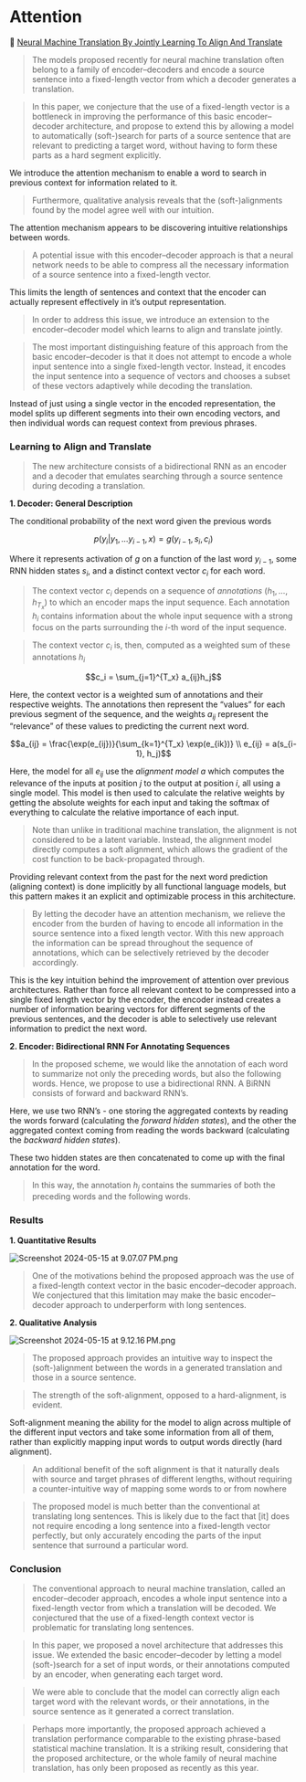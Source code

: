 # Attention

📜 [Neural Machine Translation By Jointly Learning To Align And Translate](https://arxiv.org/pdf/1409.0473)

> The models proposed recently for neural machine translation often belong to a family of encoder–decoders and encode a source sentence into a fixed-length vector from which a decoder generates a translation.

> In this paper, we conjecture that the use of a fixed-length vector is a
> bottleneck in improving the performance of this basic encoder–decoder architecture, and propose to extend this by allowing a model to automatically (soft-)search for parts of a source sentence that are relevant to predicting a target word, without having to form these parts as a hard segment explicitly.

We introduce the attention mechanism to enable a word to search in previous context for information related to it.

> Furthermore, qualitative analysis reveals that the (soft-)alignments found by the model agree well with our intuition.

The attention mechanism appears to be discovering intuitive relationships between words.

> A potential issue with this encoder–decoder approach is that a neural network needs to be able to compress all the necessary information of a source sentence into a fixed-length vector.

This limits the length of sentences and context that the encoder can actually represent effectively in it’s output representation.

> In order to address this issue, we introduce an extension to the encoder–decoder model which learns to align and translate jointly.

> The most important distinguishing feature of this approach from the basic encoder–decoder is that it does not attempt to encode a whole input sentence into a single fixed-length vector. Instead, it encodes the input sentence into a sequence of vectors and chooses a subset of these vectors adaptively while decoding the translation.

Instead of just using a single vector in the encoded representation, the model splits up different segments into their own encoding vectors, and then individual words can request context from previous phrases.

### Learning to Align and Translate

> The new architecture consists of a bidirectional RNN as an encoder and a decoder that emulates searching through a source sentence during decoding a translation.

**1. Decoder: General Description**

The conditional probability of the next word given the previous words

```math
p(y_i|y_1,...y_{i-1},x) = g(y_{i-1}, s_i, c_i)
```

Where it represents activation of $g$ on a function of the last word $y_{i-1}$, some RNN hidden states $s_i$, and a distinct context vector $c_i$ for each word.

> The context vector $c_i$ depends on a sequence of _annotations_ $(h_1, ..., h_{T_x})$ to which an encoder maps the input sequence. Each annotation $h_i$ contains information about the whole input sequence with a strong focus on the parts surrounding the $i$-th word of the input sequence.

> The context vector $c_i$ is, then, computed as a weighted sum of these annotations $h_i$

```math
c_i = \sum_{j=1}^{T_x} a_{ij}h_j
```

Here, the context vector is a weighted sum of annotations and their respective weights. The annotations then represent the “values” for each previous segment of the sequence, and the weights $a_{ij}$ represent the “relevance” of these values to predicting the current next word.

```math
a_{ij} = \frac{\exp(e_{ij})}{\sum_{k=1}^{T_x} \exp(e_{ik})} \\

e_{ij} = a(s_{i-1}, h_j)
```

Here, the model for all $e_{ij}$ use the _alignment model_ $a$ which computes the relevance of the inputs at position $j$ to the output at position $i$, all using a single model. This model is then used to calculate the relative weights by getting the absolute weights for each input and taking the softmax of everything to calculate the relative importance of each input.

> Note than unlike in traditional machine translation, the alignment is not considered to be a latent variable. Instead, the alignment model directly computes a soft alignment, which allows the gradient of the cost function to be back-propagated through.

Providing relevant context from the past for the next word prediction (aligning context) is done implicitly by all functional language models, but this pattern makes it an explicit and optimizable process in this architecture.

> By letting the decoder have an attention mechanism, we relieve the
> encoder from the burden of having to encode all information in the source sentence into a fixed length vector. With this new approach the information can be spread throughout the sequence of annotations, which can be selectively retrieved by the decoder accordingly.

This is the key intuition behind the improvement of attention over previous architectures. Rather than force all relevant context to be compressed into a single fixed length vector by the encoder, the encoder instead creates a number of information bearing vectors for different segments of the previous sentences, and the decoder is able to selectively use relevant information to predict the next word.

**2. Encoder: Bidirectional RNN For Annotating Sequences**

> In the proposed scheme, we would like the annotation of each word to summarize not only the preceding words, but also the following words. Hence, we propose to use a bidirectional RNN. A BiRNN consists of forward and backward RNN’s.

Here, we use two RNN’s - one storing the aggregated contexts by reading the words forward (calculating the _forward hidden states_), and the other the aggregated context coming from reading the words backward (calculating the _backward hidden states_).

These two hidden states are then concatenated to come up with the final annotation for the word.

> In this way, the annotation $h_j$ contains the summaries of both the preceding words and the following words.

### Results

**1. Quantitative Results**

![Screenshot 2024-05-15 at 9.07.07 PM.png](../../images/Screenshot_2024-05-15_at_9.07.07_PM.png)

> One of the motivations behind the proposed approach was the use of a fixed-length context vector in the basic encoder–decoder approach. We conjectured that this limitation may make the basic encoder–decoder approach to underperform with long sentences.

**2. Qualitative Analysis**

![Screenshot 2024-05-15 at 9.12.16 PM.png](../../images/Screenshot_2024-05-15_at_9.12.16_PM.png)

> The proposed approach provides an intuitive way to inspect the (soft-)alignment between the words in a generated translation and those in a source sentence.

> The strength of the soft-alignment, opposed to a hard-alignment, is evident.

Soft-alignment meaning the ability for the model to align across multiple of the different input vectors and take some information from all of them, rather than explicitly mapping input words to output words directly (hard alignment).

> An additional benefit of the soft alignment is that it naturally deals with source and target phrases of different lengths, without requiring a
> counter-intuitive way of mapping some words to or from nowhere

> The proposed model is much better than the conventional at translating long sentences. This is likely due to the fact that [it] does not require encoding a long sentence into a fixed-length vector perfectly, but only accurately encoding the parts of the input sentence that surround a particular word.

### Conclusion

> The conventional approach to neural machine translation, called an encoder–decoder approach, encodes a whole input sentence into a fixed-length vector from which a translation will be decoded. We conjectured that the use of a fixed-length context vector is problematic for translating long sentences.

> In this paper, we proposed a novel architecture that addresses this issue. We extended the basic encoder–decoder by letting a model (soft-)search for a set of input words, or their annotations computed by an encoder, when generating each target word.

> We were able to conclude that the model can correctly align each target word with the relevant words, or their annotations, in the source sentence as it generated a correct translation.

> Perhaps more importantly, the proposed approach achieved a translation performance comparable to the existing phrase-based statistical machine translation. It is a striking result, considering that the proposed architecture, or the whole family of neural machine translation, has only been proposed as recently as this year.
